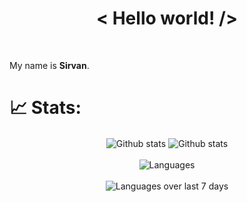 <h1 align='center'>< Hello world! /></h1>
<br>

My name is **Sirvan**.


# 📈 Stats:
<div align='center'>
<span align='left'>
    <img src='https://github-readme-stats.vercel.app/api?username=SirvanCheraghi&show_icons=true&count_private=true&hide_border=true&show_icons=true&theme=radical' alt='Github stats' align='center' />
</span>
<span align='right'>
    <img src='https://github-readme-streak-stats.herokuapp.com/?user=SirvanCheraghi&show_icons=true&count_private=true&hide_border=true&show_icons=true&theme=radical' alt='Github stats' align='center' />
</span>
</div>
<br>
<div align='center'>
    <img src='https://github-readme-stats.vercel.app/api/top-langs/?username=SirvanCheraghi&layout=compact&show_icons=true&count_private=true&hide_border=true&show_icons=true&theme=radical' alt='Languages' align='center' />
</div>
<br>
<div align='center'>
    <img src='https://github-readme-stats.vercel.app/api/wakatime?username=SirvanCheraghi&layout=compact' alt='Languages over last 7 days ' align='center' />
</div>
<br>
